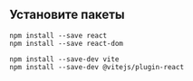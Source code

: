 ## Установите пакеты

```
npm install --save react
npm install --save react-dom

npm install --save-dev vite
npm install --save-dev @vitejs/plugin-react
```
    
  